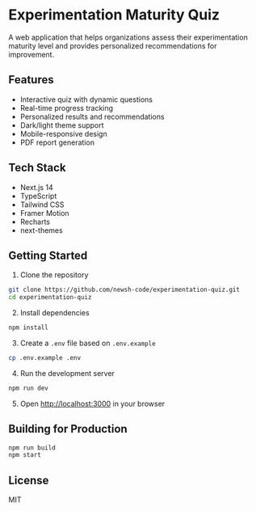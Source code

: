 # Experimentation Maturity Quiz

A web application that helps organizations assess their experimentation maturity level and provides personalized recommendations for improvement.

## Features

- Interactive quiz with dynamic questions
- Real-time progress tracking
- Personalized results and recommendations
- Dark/light theme support
- Mobile-responsive design
- PDF report generation

## Tech Stack

- Next.js 14
- TypeScript
- Tailwind CSS
- Framer Motion
- Recharts
- next-themes

## Getting Started

1. Clone the repository
```bash
git clone https://github.com/newsh-code/experimentation-quiz.git
cd experimentation-quiz
```

2. Install dependencies
```bash
npm install
```

3. Create a `.env` file based on `.env.example`
```bash
cp .env.example .env
```

4. Run the development server
```bash
npm run dev
```

5. Open [http://localhost:3000](http://localhost:3000) in your browser

## Building for Production

```bash
npm run build
npm start
```

## License

MIT 